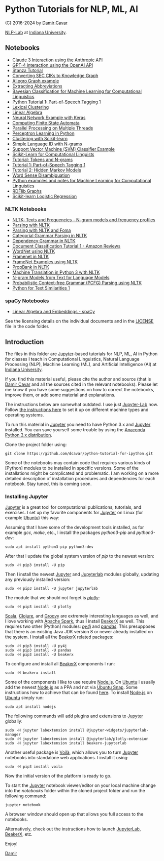# Python Tutorials for NLP, ML, AI

(C) 2016-2024 by [Damir Cavar]

[NLP-Lab](https://nlp-lab.org/) at [Indiana University].


## Notebooks

- [Claude 3 Interaction using the Anthropic API](notebooks/claude3_test.ipynb)
- [GPT-4 interaction using the OpenAI API](notebooks/gpt4_test.ipynb)
- [Stanza Tutorial](notebooks/Stanza_tutorial.ipynb)
- [Converting SEC CIKs to Knowledge Graph](notebooks/CIK_to_Graph.ipynb)
- [Allegro Graph example](https://github.com/dcavar/python-tutorial-notebooks/blob/master/notebooks/AllegroGraph_example.ipynb)
- [Extracting Abbreviations](https://github.com/dcavar/python-tutorial-notebooks/blob/master/notebooks/Abbreviations_extraction.ipynb)
- [Bayesian Classification for Machine Learning for Computational Linguistics](https://github.com/dcavar/python-tutorial-notebooks/blob/master/notebooks/Bayesian%20Classifier.ipynb)
- [Python Tutorial 1: Part-of-Speech Tagging 1](notebooks/Python%20Tutorial%20PoS%20Tagging.ipynb)
- [Lexical Clustering](https://github.com/dcavar/python-tutorial-notebooks/blob/master/notebooks/Lexical%20Clustering.ipynb)
- [Linear Algebra](https://github.com/dcavar/python-tutorial-notebooks/blob/master/notebooks/Linear%20Algebra.ipynb)
- [Neural Network Example with Keras](https://github.com/dcavar/python-tutorial-notebooks/blob/master/notebooks/Neural%20Network%20Example%20with%20Keras.ipynb)
- [Computing Finite State Automata](https://github.com/dcavar/python-tutorial-notebooks/blob/master/notebooks/Non-Deterministic%20Automaton%20Computing.ipynb)
- [Parallel Processing on Multiple Threads](https://github.com/dcavar/python-tutorial-notebooks/blob/master/notebooks/Parallelization_Example.ipynb)
- [Perceptron Learning in Python](https://github.com/dcavar/python-tutorial-notebooks/blob/master/notebooks/Perceptron%20Learning%20in%20Python.ipynb)
- [Clustering with Scikit-learn](https://github.com/dcavar/python-tutorial-notebooks/blob/master/notebooks/Python%20Clustering%20with%20Scikit-learn.ipynb)
- [Simple Language ID with N-grams](https://github.com/dcavar/python-tutorial-notebooks/blob/master/notebooks/Python%20Language%20ID.ipynb)
- [Support Vector Machine (SVM) Classifier Example](https://github.com/dcavar/python-tutorial-notebooks/blob/master/notebooks/Python%20SVM%20Classifier%20Example.ipynb)
- [Scikit-Learn for Computational Linguists](https://github.com/dcavar/python-tutorial-notebooks/blob/master/notebooks/Python%20Scikit-Learn%20for%20Computational%20Linguists.ipynb)
- [Tutorial: Tokens and N-grams](https://github.com/dcavar/python-tutorial-notebooks/blob/master/notebooks/Python%20Tokens%20and%20N-grams.ipynb)
- [Tutorial 1: Part-of-Speech Tagging 1](https://github.com/dcavar/python-tutorial-notebooks/blob/master/notebooks/Python%20Tutorial%20PoS%20Tagging.ipynb)
- [Tutorial 2: Hidden Markov Models](https://github.com/dcavar/python-tutorial-notebooks/blob/master/notebooks/Python%20Tutorial%20HMM.ipynb)
- [Word Sense Disambiguation](https://github.com/dcavar/python-tutorial-notebooks/blob/master/notebooks/Python%20Word%20Sense%20Disambiguation.ipynb)
- [Python examples and notes for Machine Learning for Computational Linguistics](https://github.com/dcavar/python-tutorial-notebooks/blob/master/notebooks/Python%20examples%20and%20notes%20for%20Machine%20Learning%20for%20Computational%20Linguistics.ipynb)
- [RDFlib Graphs](https://github.com/dcavar/python-tutorial-notebooks/blob/master/notebooks/RDFlib_example.ipynb)
- [Scikit-learn Logistic Regression](https://github.com/dcavar/python-tutorial-notebooks/blob/master/notebooks/Scikitlearn_logistic_regression.ipynb)


### NLTK Notebooks

- [NLTK: Texts and Frequencies - N-gram models and frequency profiles](https://github.com/dcavar/python-tutorial-notebooks/blob/master/notebooks/Python%20NLTK%20-%20Texts%20and%20Frequencies.ipynb)
- [Parsing with NLTK](https://github.com/dcavar/python-tutorial-notebooks/blob/master/notebooks/Python%20Parsing%20with%20NLTK.ipynb)
- [Parsing with NLTK and Foma](https://github.com/dcavar/python-tutorial-notebooks/blob/master/notebooks/Python%20Parsing%20with%20NLTK%20and%20Foma.ipynb)
- [Categorial Grammar Parsing in NLTK](https://github.com/dcavar/python-tutorial-notebooks/blob/master/notebooks/Combinatory%20Categorial%20Grammar%20Parsing%20with%20NLTK.ipynb)
- [Dependency Grammar in NLTK](https://github.com/dcavar/python-tutorial-notebooks/blob/master/notebooks/Dependency%20Grammar%20in%20NLTK.ipynb)
- [Document Classification Tutorial 1 - Amazon Reviews](https://github.com/dcavar/python-tutorial-notebooks/blob/master/notebooks/Document%20Classification%20Tutorial.ipynb)
- [WordNet using NLTK](https://github.com/dcavar/python-tutorial-notebooks/blob/master/notebooks/Python%20WordNet%20using%20NLTK.ipynb)
- [Framenet in NLTK](https://github.com/dcavar/python-tutorial-notebooks/blob/master/notebooks/NLTK_Framenet.ipynb)
- [FrameNet Examples using NLTK](https://github.com/dcavar/python-tutorial-notebooks/blob/master/notebooks/FrameNet%20Examples%20using%20NLTK.ipynb)
- [PropBank in NLTK](https://github.com/dcavar/python-tutorial-notebooks/blob/master/notebooks/NLTK_Propbank.ipynb)
- [Machine Translation in Python 3 with NLTK](https://github.com/dcavar/python-tutorial-notebooks/blob/master/notebooks/Machine%20Translation%20in%20Python%203%20with%20NLTK.ipynb)
- [N-gram Models from Text for Language Models](https://github.com/dcavar/python-tutorial-notebooks/blob/master/notebooks/N-gram%20Models%20for%20Language%20Models.ipynb)
- [Probabilistic Context-free Grammar (PCFG) Parsing using NLTK](https://github.com/dcavar/python-tutorial-notebooks/blob/master/notebooks/PCFG%20Parsing%20with%20NLTK.ipynb)
- [Python for Text Similarities 1](https://github.com/dcavar/python-tutorial-notebooks/blob/master/notebooks/Python%20for%20Text%20Similarities.ipynb)



### spaCy Notebooks

- [Linear Algebra and Embeddings - spaCy](https://github.com/dcavar/python-tutorial-notebooks/blob/master/notebooks/Embeddings_and_Vectors.ipynb)


See the licensing details on the individual documents and in the [LICENSE] file in the code folder.


## Introduction

The files in this folder are [Jupyter]-based tutorials for NLP, ML, AI in Python for classes I teach in Computational Linguistics, Natural Language Processing (NLP), Machine Learning (ML), and Artificial Intelligence (AI) at [Indiana University].

If you find this material useful, please cite the author and source (that is [Damir Cavar] and all the sources cited in the relevant notebooks). Please let me know if you have some suggestions on how to correct the notebooks, improve them, or add some material and explanations.

The instructions below are somewhat outdated. I use just [Jupyter-Lab](https://jupyter.org/) now. Follow [the instructions here](https://jupyter.org/install) to set it up on different machine types and operating systems.



To run this material in [Jupyter] you need to have Python 3.x and [Jupyter] installed. You can save yourself some trouble by using the [Anaconda Python 3.x distribution].

Clone the project folder using:

	git clone https://github.com/dcavar/python-tutorial-for-ipython.git

Some of the notebooks may contain code that requires various kinds of [Python] modules to be installed in specific versions. Some of the installations might be complicated and problematic. I am working on a more detailed description of installation procedures and dependencies for each notebook. Stay tuned, this is coming soon.


### Installing Jupyter

[Jupyter] is a great tool for computational publications, tutorials, and exercises. I set up my favorite components for [Jupyter] on Linux (for example [Ubuntu]) this way:

Assuming that I have some of the development tools installed, as for example *gcc*, *make*, etc., I install the packages *python3-pip* and *python3-dev*:

	sudo apt install python3-pip python3-dev

After that I update the global system version of *pip* to the newest version:

	sudo -H pip3 install -U pip

Then I install the newest [Jupyter] and [Jupyterlab] modules globally, updating any previously installed version:

	sudo -H pip3 install -U jupyter jupyterlab

The module that we should not forget is [*plotly*](https://plot.ly/python/):

	sudo -H pip3 install -U plotly

[Scala], [Clojure], and [Groovy] are extremely interesting languages as well, and I love working with [Apache Spark], thus I install [BeakerX] as well. This requires two other [Python] modules: [*py4j*](https://www.py4j.org/) and [*pandas*](https://pandas.pydata.org/). This presupposes that there is an existing Java JDK version 8 or newer already installed on the system. I install all the [BeakerX] related packages:

	sudo -H pip3 install -U py4j
	sudo -H pip3 install -U pandas
	sudo -H pip3 install -U beakerx

To configure and install all [BeakerX] components I run:

	sudo -H beakerx install

Some of the components I like to use require [Node.js]. On [Ubuntu] I usually add the newest [Node.js] as a PPA and not via [Ubuntu Snap]. Some instructions how to achieve that can be found [here](https://tecadmin.net/install-latest-nodejs-npm-on-ubuntu/). To install [Node.js] on [Ubuntu] simply run:

	sudo apt install nodejs

The following commands will add plugins and extensions to [Jupyter] globally:

	sudo -H jupyter labextension install @jupyter-widgets/jupyterlab-manager
	sudo -H jupyter labextension install @jupyterlab/plotly-extension
	sudo -H jupyter labextension install beakerx-jupyterlab

Another useful package is [Voilà], which allows you to turn [Jupyter] notebooks into standalone web applications. I install it using:

	sudo -H pip3 install voila

Now the initial version of the platform is ready to go.

To start the [Jupyter] notebook viewer/editor on your local machine change into the *notebooks* folder within the cloned project folder and run the following command:

	jupyter notebook

A browser window should open up that allows you full access to the notebooks.

Alternatively, check out the instructions how to launch [JupyterLab], [BeakerX], etc.


Enjoy!

[Damir]



[Jupyter]: http://jupyter.org/ "Jupyter"
[JupyterLab]: https://jupyter.org/install "Jupyter"
[Damir Cavar]: http://damir.cavar.me/ "Damir Cavar"
[Damir]: http://damir.cavar.me/ "Damir Cavar"
[LICENSE]: https://github.com/dcavar/python-tutorial-for-ipython/blob/master/LICENSE "License"
[Computational Linguistics Program]: http://cl.indiana.edu/programs.html "IU Computational Linguistics"
[Department of Linguistics]: http://www.indiana.edu/~lingdept/ "IU Department of Linguistics"
[Indiana University]: https://www.indiana.edu/ "Indiana University"
[Anaconda Python 3.x distribution]: https://www.continuum.io/downloads "Anaconda Python"
[BeakerX]: http://beakerx.com/ "BeakerX"
[Scala]: https://www.scala-lang.org/ "The Scala Programming Language"
[Clojure]: https://clojure.org/ "Clojure"
[Groovy]: https://groovy-lang.org/ "Apache Groovy"
[Apache Spark]: https://spark.apache.org/ "Apache Spark"
[Node.js]: https://nodejs.org/en/ "Node.js"
[Ubuntu]: https://ubuntu.com/ "Ubuntu"
[Voilà]: https://voila.readthedocs.io/en/stable/install.html "Voilà"
[Ubuntu Snap]: https://ubuntu.com/tutorials/basic-snap-usage#1-introduction "Ubuntu Snap"
